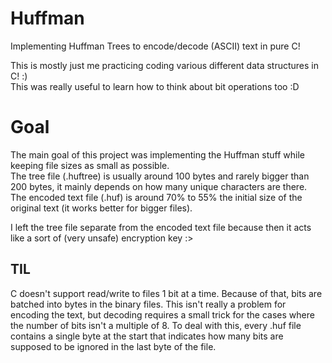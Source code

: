 # Huffman
Implementing Huffman Trees to encode/decode (ASCII) text in pure C!<br>

This is mostly just me practicing coding various different data structures in C! :)<br>
This was really useful to learn how to think about bit operations too :D

# Goal
The main goal of this project was implementing the Huffman stuff while keeping file sizes as small as possible.<br>
The tree file (.huftree) is usually around 100 bytes and rarely bigger than 200 bytes, it mainly depends on how many unique characters are there.<br>
The encoded text file (.huf) is around 70% to 55% the initial size of the original text (it works better for bigger files).<br>

I left the tree file separate from the encoded text file because then it acts like a sort of (very unsafe) encryption key :><br>

## TIL
C doesn't support read/write to files 1 bit at a time. Because of that, bits are batched into bytes in the binary files.
This isn't really a problem for encoding the text, but decoding requires a small trick for the cases where the number of bits isn't
a multiple of 8. To deal with this, every .huf file contains a single byte at the start that indicates how many bits are supposed to be ignored in
the last byte of the file.